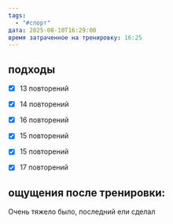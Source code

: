 ```yaml
---
tags:
  - "#спорт"
дата: 2025-08-10T16:29:00
время затраченное на тренировку: 16:25
---
```


## подходы

 - [x] 13 повторений 
 - [x] 14 повторений
 - [x] 16 повторений 
 - [x] 15 повторений 
 - [x] 15 повторений 
 - [x] 17 повторений 

 
## ощущения после тренировки:


Очень тяжело было, последний ели 
сделал